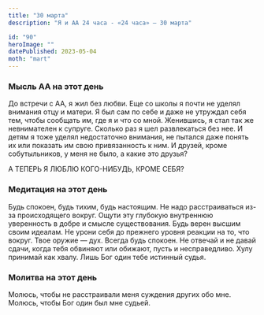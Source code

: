 ```yaml
---
title: "30 марта"
description: "Я и АА 24 часа - «24 часа» — 30 марта"

id: "90"
heroImage: ""
datePublished: 2023-05-04
moth: "mart"
---
```


### Мысль АА на этот день

До встречи с АА, я жил без любви. Еще со школы я почти не уделял внимания отцу
и матери. Я был сам по себе и даже не утруждал себя тем, чтобы сообщать им,
где я и что со мной. Женившись, я стал так же невнимателен к супруге. Сколько
раз я шел развлекаться без нее. И детям я тоже уделял недостаточно внимания,
не пытался даже понять их или показать им свою привязанность к ним. И друзей,
кроме собутыльников, у меня не было, а какие это друзья?

А ТЕПЕРЬ Я ЛЮБЛЮ КОГО-НИБУДЬ, КРОМЕ СЕБЯ?

### Медитация на этот день

Будь спокоен, будь тихим, будь настоящим. Не надо расстраиваться из-за
происходящего вокруг. Ощути эту глубокую внутреннюю уверенность в добре и
смысле существования. Будь верен высшим своим идеалам. Не урони себя до
прежнего уровня реакции на то, что вокруг. Твое оружие — дух. Всегда будь
спокоен. Не отвечай и не давай сдачи, когда тебя обвиняют или обижают, пусть и
несправедливо. Хулу принимай как хвалу. Лишь Бог один тебе истинный судья.

### Молитва на этот день

Молюсь, чтобы не расстраивали меня суждения других обо мне. Молюсь, чтобы Бог
один был мне судьей.
